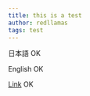 ```yaml
---
title: this is a test
author: redllamas
tags: test
---
```


日本語 OK

English OK 

[Link](http://sam.jetsets.jp) OK